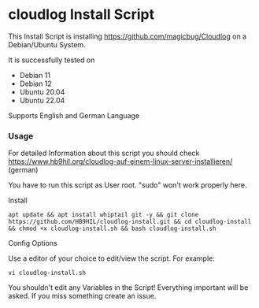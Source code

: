 # cloudlog Install Script

This Install Script is installing https://github.com/magicbug/Cloudlog on a Debian/Ubuntu System.

It is successfully tested on
- Debian 11
- Debian 12
- Ubuntu 20.04
- Ubuntu 22.04

Supports English and German Language

### Usage

For detailed Information about this script you should check https://www.hb9hil.org/cloudlog-auf-einem-linux-server-installieren/ (german)

You have to run this script as User root. "sudo" won't work properly here.

Install
```
apt update && apt install whiptail git -y && git clone https://github.com/HB9HIL/cloudlog-install.git && cd cloudlog-install && chmod +x cloudlog-install.sh && bash cloudlog-install.sh
```

Config Options

Use a editor of your choice to edit/view the script.
For example:
```
vi cloudlog-install.sh
```

You shouldn't edit any Variables in the Script! Everything important will be asked. If you miss something create an issue.

